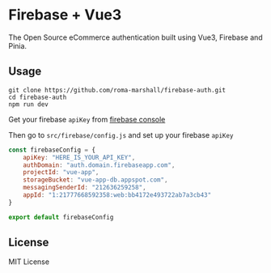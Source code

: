 # Firebase + Vue3

The Open Source eCommerce authentication built using Vue3, Firebase and Pinia.

## Usage

```
git clone https://github.com/roma-marshall/firebase-auth.git
cd firebase-auth
npm run dev
```
Get your firebase `apiKey` from [firebase console](https://firebase.google.com/)

Then go to `src/firebase/config.js` and set up your firebase `apiKey`

```javascript
const firebaseConfig = {
    apiKey: "HERE_IS_YOUR_API_KEY",
    authDomain: "auth.domain.firebaseapp.com",
    projectId: "vue-app",
    storageBucket: "vue-app-db.appspot.com",
    messagingSenderId: "212636259258",
    appId: "1:21777668592358:web:bb4172e493722ab7a3cb43"
}

export default firebaseConfig
```


## License
MIT License
